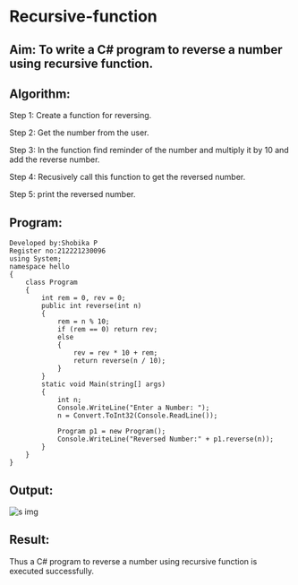 # Recursive-function

## Aim: To write a C# program to reverse a number using recursive function.

## Algorithm:
Step 1:
Create a function for reversing.

Step 2:
Get the number from the user.

Step 3:
In the function find reminder of the number and multiply it by 10 and add the reverse number.

Step 4:
Recusively call this function to get the reversed number.

Step 5:
print the reversed number.

## Program:
```
Developed by:Shobika P
Register no:212221230096
using System;
namespace hello
{
    class Program
    {
        int rem = 0, rev = 0;
        public int reverse(int n)
        {
            rem = n % 10;
            if (rem == 0) return rev;
            else
            {
                rev = rev * 10 + rem;
                return reverse(n / 10);
            }
        }
        static void Main(string[] args)
        {
            int n;
            Console.WriteLine("Enter a Number: ");
            n = Convert.ToInt32(Console.ReadLine());

            Program p1 = new Program();
            Console.WriteLine("Reversed Number:" + p1.reverse(n));
        }
    }
}
```

## Output:
![s img](https://github.com/Shobika187/Recursive-function/assets/94508142/00082b58-21de-4939-8dae-e6c3ce73f4cb)

## Result:
Thus a C# program to reverse a number using recursive function is executed successfully.
